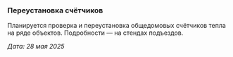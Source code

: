 ### Переустановка счётчиков

Планируется проверка и переустановка общедомовых счётчиков тепла на ряде объектов. Подробности — на стендах подъездов.

_Дата: 28 мая 2025_

